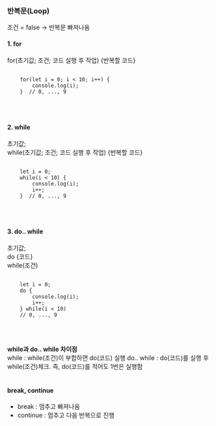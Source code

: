 ### 반복문(Loop)   
조건 = false  →  반복문 빠져나옴

#### 1. for   
for(초기값; 조건; 코드 실행 후 작업) {반복할 코드}   

<pre>
<code>
    for(let i = 0; i < 10; i++) {
        console.log(i);
    }  // 0, ..., 9
</code>
</pre>
<br>

#### 2. while   
초기값;   
while(초기값; 조건; 코드 실행 후 작업) {반복할 코드}   

<pre>
<code>
    let i = 0;
    while(i < 10) {
        console.log(i);
        i++;
    }  // 0, ..., 9
</code>
</pre>
<br>

#### 3. do.. while   
초기값;   
do {코드}   
while(조건)    

<pre>
<code>
    let i = 0;
    do {
        console.log(i);
        i++;
    } while(i < 10)
    // 0, ..., 9
</code>
</pre>
<br>

**while과 do.. while 차이점**   
while : while(조건)이 부합하면 do(코드) 실행
do.. while : do(코드)를 실행 후 while(조건)체크. 즉, do(코드)를 적어도 1번은 실행함   
<br>


#### break, continue
- break : 멈추고 빠져나옴   
- continue : 멈추고 다음 반복으로 진행